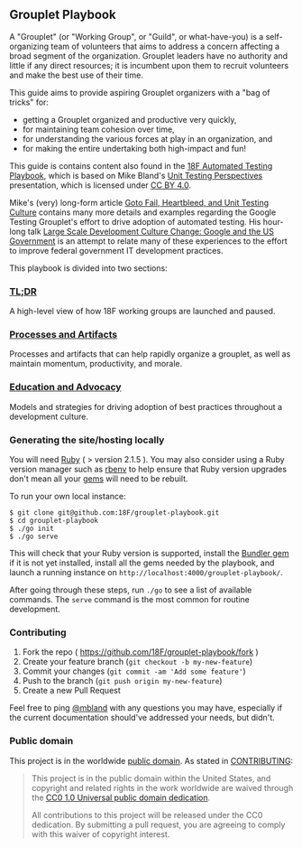 ## Grouplet Playbook

A "Grouplet" (or "Working Group", or "Guild", or what-have-you) is a
self-organizing team of volunteers that aims to address a concern affecting a
broad segment of the organization. Grouplet leaders have no authority and
little if any direct resources; it is incumbent upon them to recruit
volunteers and make the best use of their time. 

This guide aims to provide aspiring Grouplet organizers with a "bag of tricks"
for:

- getting a Grouplet organized and productive very quickly,
- for maintaining team cohesion over time,
- for understanding the various forces at play in an organization, and
- for making the entire undertaking both high-impact and fun!

This guide is contains content also found in the [18F Automated Testing
Playbook](https://github.com/18F/automated-testing-playbook), which is based
on Mike Bland's [Unit Testing Perspectives](http://goo.gl/eE8IUw)
presentation, which is licensed under [CC BY
4.0](http://creativecommons.org/licenses/by/4.0/deed.en_US).

Mike's (very) long-form article [Goto Fail, Heartbleed, and Unit Testing
Culture](http://martinfowler.com/articles/testing-culture.html#culture-change)
contains many more details and examples regarding the Google Testing
Grouplet's effort to drive adoption of automated testing. His hour-long talk
[Large Scale Development Culture Change: Google and the US
Government](https://18f.gsa.gov/2014/12/11/large-scale-development-culture-change/)
is an attempt to relate many of these experiences to the effort to improve
federal government IT development practices.

This playbook is divided into two sections:

### [TL;DR](pages/tldr.md)

A high-level view of how 18F working groups are launched and paused.

### [Processes and Artifacts](pages/processes-and-artifacts.md)

Processes and artifacts that can help rapidly organize a grouplet, as well as
maintain momentum, productivity, and morale.

### [Education and Advocacy](pages/education-and-advocacy.md)

Models and strategies for driving adoption of best practices throughout a
development culture.

### Generating the site/hosting locally

You will need [Ruby](https://www.ruby-lang.org) ( > version 2.1.5 ). You may
also consider using a Ruby version manager such as
[rbenv](https://github.com/sstephenson/rbenv) to help ensure that Ruby version
upgrades don't mean all your [gems](https://rubygems.org/) will need to be
rebuilt.

To run your own local instance:

```
$ git clone git@github.com:18F/grouplet-playbook.git
$ cd grouplet-playbook
$ ./go init
$ ./go serve
```

This will check that your Ruby version is supported, install the [Bundler
gem](http://bundler.io/) if it is not yet installed, install all the gems
needed by the playbook, and launch a running instance on
`http://localhost:4000/grouplet-playbook/`.

After going through these steps, run `./go` to see a list of available
commands. The `serve` command is the most common for routine development.

### Contributing

1. Fork the repo ( https://github.com/18F/grouplet-playbook/fork )
2. Create your feature branch (`git checkout -b my-new-feature`)
3. Commit your changes (`git commit -am 'Add some feature'`)
4. Push to the branch (`git push origin my-new-feature`)
5. Create a new Pull Request

Feel free to ping [@mbland](https://github.com/mbland) with any questions you
may have, especially if the current documentation should've addressed your
needs, but didn't.

### Public domain

This project is in the worldwide [public domain](LICENSE.md). As stated in
[CONTRIBUTING](CONTRIBUTING.md):

> This project is in the public domain within the United States, and copyright
> and related rights in the work worldwide are waived through the [CC0 1.0
> Universal public domain
> dedication](https://creativecommons.org/publicdomain/zero/1.0/).
>
> All contributions to this project will be released under the CC0 dedication.
> By submitting a pull request, you are agreeing to comply with this waiver of
> copyright interest.
